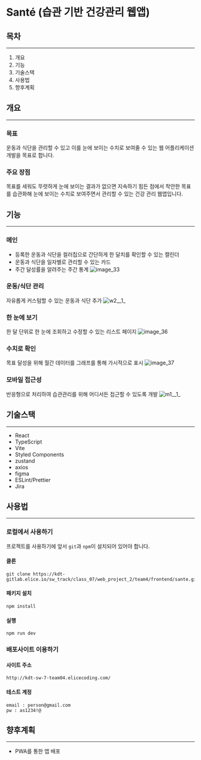 # Santé (습관 기반 건강관리 웹앱)

## 목차
---
1. 개요
2. 기능
3. 기술스택
4. 사용법
5. 향후계획

## 개요
---
### 목표
운동과 식단을 관리할 수 있고 이를 눈에 보이는 수치로 보여줄 수 있는 웹 어플리케이션 개발을 목표로 합니다.

### 주요 장점
목표를 세워도 뚜렷하게 눈에 보이는 결과가 없으면 지속하기 힘든 점에서 착안한 목표를 습관화해 눈에 보이는 수치로 보여주면서 관리할 수 있는 건강 관리 웹앱입니다.

## 기능
---
### 메인
- 등록한 운동과 식단을 컬러칩으로 간단하게 한 달치를 확인할 수 있는 캘린더
- 운동과 식단을 일자별로 관리할 수 있는 카드
- 주간 달성률을 알려주는 주간 통계
![image_33](/uploads/125580ef677d8b9b5d453675539382c8/image_33.png)
### 운동/식단 관리
자유롭게 커스텀할 수 있는 운동과 식단 추가
![w2__1_](/uploads/bb4a9f8f66803358275f20b50971134c/w2__1_.png)
### 한 눈에 보기
한 달 단위로 한 눈에 조회하고 수정할 수 있는 리스트 페이지
![image_36](/uploads/d6071698a9309a54b62eee0fe3362188/image_36.png)
### 수치로 확인
목표 달성을 위해 월간 데이터를 그래프를 통해 가시적으로 표시
![image_37](/uploads/f405da5e118bc6d2d18c66b43770aa87/image_37.png)
### 모바일 접근성
반응형으로 처리하여 습관관리를 위해 어디서든 접근할 수 있도록 개발
![m1__1_](/uploads/65eee784a047f34c35e50962480b8b95/m1__1_.png)

## 기술스택
---
- React
- TypeScript
- Vite
- Styled Components
- zustand
- axios
- figma
- ESLint/Prettier
- Jira

## 사용법
---
### 로컬에서 사용하기
프로젝트를 사용하기에 앞서 `git`과 `npm`이 설치되어 있어야 합니다.
#### 클론
```
git clone https://kdt-gitlab.elice.io/sw_track/class_07/web_project_2/team4/frontend/sante.git
```
#### 패키지 설치
```
npm install
```
#### 실행
```
npm run dev
```
### 배포사이트 이용하기
#### 사이트 주소
```
http://kdt-sw-7-team04.elicecoding.com/
```
#### 테스트 계정
```
email : person@gmail.com
pw : as1234!@
```

## 향후계획
---
- PWA를 통한 앱 배포
